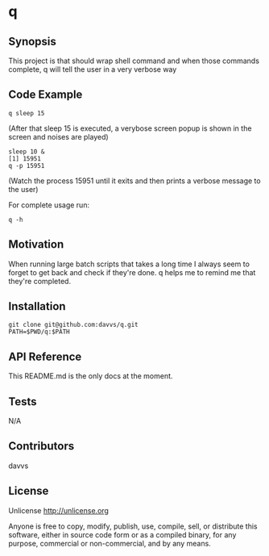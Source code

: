 q
=

## Synopsis

This project is that should wrap shell command and when those commands complete, q will tell the user in a very verbose way

## Code Example

```
q sleep 15
```

(After that sleep 15 is executed, a verybose screen popup is shown in the screen and noises are played)


```
sleep 10 &
[1] 15951
q -p 15951
```
(Watch the process 15951 until it exits and then prints a verbose message to the user)

For complete usage run:
```
q -h
```
## Motivation

When running large batch scripts that takes a long time I always seem to forget to get back and check if they're done. q helps me to remind me that they're completed.

## Installation

```
git clone git@github.com:davvs/q.git
PATH=$PWD/q:$PATH
```

## API Reference

This README.md is the only docs at the moment.

## Tests

N/A

## Contributors

davvs

## License

Unlicense http://unlicense.org

Anyone is free to copy, modify, publish, use, compile, sell, or
distribute this software, either in source code form or as a compiled
binary, for any purpose, commercial or non-commercial, and by any
means.

